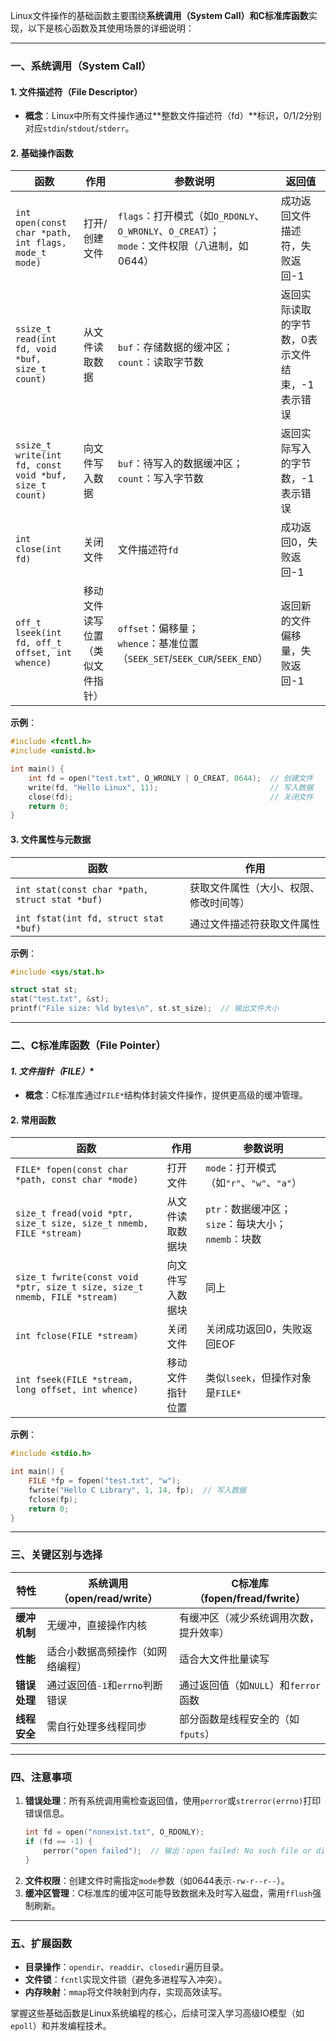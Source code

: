 Linux文件操作的基础函数主要围绕**系统调用（System Call）**和**C标准库函数**实现，以下是核心函数及其使用场景的详细说明：

---

### **一、系统调用（System Call）**
#### **1. 文件描述符（File Descriptor）**
- **概念**：Linux中所有文件操作通过**整数文件描述符（fd）**标识，0/1/2分别对应`stdin`/`stdout`/`stderr`。

#### **2. 基础操作函数**
| 函数                 | 作用                                      | 参数说明                                      | 返回值                  |
|----------------------|-------------------------------------------|---------------------------------------------|-------------------------|
| `int open(const char *path, int flags, mode_t mode)` | 打开/创建文件                              | `flags`：打开模式（如`O_RDONLY`、`O_WRONLY`、`O_CREAT`）；<br>`mode`：文件权限（八进制，如0644） | 成功返回文件描述符，失败返回-1 |
| `ssize_t read(int fd, void *buf, size_t count)`      | 从文件读取数据                            | `buf`：存储数据的缓冲区；<br>`count`：读取字节数       | 返回实际读取的字节数，0表示文件结束，-1表示错误 |
| `ssize_t write(int fd, const void *buf, size_t count)` | 向文件写入数据                           | `buf`：待写入的数据缓冲区；<br>`count`：写入字节数     | 返回实际写入的字节数，-1表示错误 |
| `int close(int fd)`                                  | 关闭文件                                 | 文件描述符`fd`                                | 成功返回0，失败返回-1   |
| `off_t lseek(int fd, off_t offset, int whence)`      | 移动文件读写位置（类似文件指针）         | `offset`：偏移量；<br>`whence`：基准位置（`SEEK_SET`/`SEEK_CUR`/`SEEK_END`） | 返回新的文件偏移量，失败返回-1 |

**示例**：
```c
#include <fcntl.h>
#include <unistd.h>

int main() {
    int fd = open("test.txt", O_WRONLY | O_CREAT, 0644);  // 创建文件
    write(fd, "Hello Linux", 11);                         // 写入数据
    close(fd);                                            // 关闭文件
    return 0;
}
```

#### **3. 文件属性与元数据**
| 函数                 | 作用                                      |
|----------------------|-------------------------------------------|
| `int stat(const char *path, struct stat *buf)` | 获取文件属性（大小、权限、修改时间等） |
| `int fstat(int fd, struct stat *buf)`          | 通过文件描述符获取文件属性              |

**示例**：
```c
#include <sys/stat.h>

struct stat st;
stat("test.txt", &st);
printf("File size: %ld bytes\n", st.st_size);  // 输出文件大小
```

---

### **二、C标准库函数（File Pointer）**
#### **1. 文件指针（FILE*）**
- **概念**：C标准库通过`FILE*`结构体封装文件操作，提供更高级的缓冲管理。

#### **2. 常用函数**
| 函数                 | 作用                                      | 参数说明                                  |
|----------------------|-------------------------------------------|-----------------------------------------|
| `FILE* fopen(const char *path, const char *mode)` | 打开文件                                | `mode`：打开模式（如`"r"`、`"w"`、`"a"`） |
| `size_t fread(void *ptr, size_t size, size_t nmemb, FILE *stream)` | 从文件读取数据块        | `ptr`：数据缓冲区；<br>`size`：每块大小；<br>`nmemb`：块数 |
| `size_t fwrite(const void *ptr, size_t size, size_t nmemb, FILE *stream)` | 向文件写入数据块      | 同上                                    |
| `int fclose(FILE *stream)`                     | 关闭文件                                | 关闭成功返回0，失败返回EOF              |
| `int fseek(FILE *stream, long offset, int whence)` | 移动文件指针位置                      | 类似`lseek`，但操作对象是`FILE*`       |

**示例**：
```c
#include <stdio.h>

int main() {
    FILE *fp = fopen("test.txt", "w");
    fwrite("Hello C Library", 1, 14, fp);  // 写入数据
    fclose(fp);
    return 0;
}
```

---

### **三、关键区别与选择**
| **特性**            | **系统调用（open/read/write）**          | **C标准库（fopen/fread/fwrite）**      |
|----------------------|------------------------------------------|----------------------------------------|
| **缓冲机制**         | 无缓冲，直接操作内核                     | 有缓冲区（减少系统调用次数，提升效率） |
| **性能**             | 适合小数据高频操作（如网络编程）         | 适合大文件批量读写                     |
| **错误处理**         | 通过返回值`-1`和`errno`判断错误          | 通过返回值（如`NULL`）和`ferror`函数   |
| **线程安全**         | 需自行处理多线程同步                     | 部分函数是线程安全的（如`fputs`）      |

---

### **四、注意事项**
1. **错误处理**：所有系统调用需检查返回值，使用`perror`或`strerror(errno)`打印错误信息。
   ```c
   int fd = open("nonexist.txt", O_RDONLY);
   if (fd == -1) {
       perror("open failed");  // 输出：open failed: No such file or directory
   }
   ```
2. **文件权限**：创建文件时需指定`mode`参数（如0644表示`-rw-r--r--`）。
3. **缓冲区管理**：C标准库的缓冲区可能导致数据未及时写入磁盘，需用`fflush`强制刷新。

---

### **五、扩展函数**
- **目录操作**：`opendir`、`readdir`、`closedir`遍历目录。
- **文件锁**：`fcntl`实现文件锁（避免多进程写入冲突）。
- **内存映射**：`mmap`将文件映射到内存，实现高效读写。

掌握这些基础函数是Linux系统编程的核心，后续可深入学习高级IO模型（如`epoll`）和并发编程技术。